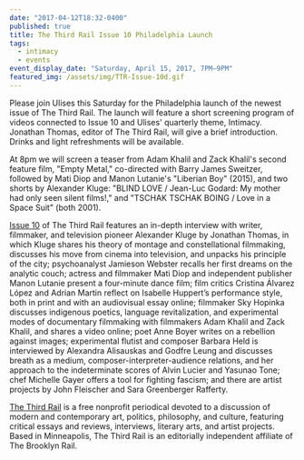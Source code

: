 ```yaml
---
date: "2017-04-12T18:32-0400"
published: true
title: The Third Rail Issue 10 Philadelphia Launch
tags:
  - intimacy
  - events
event_display_date: "Saturday, April 15, 2017, 7PM–9PM"
featured_img: /assets/img/TTR-Issue-10d.gif
---
```


Please join Ulises this Saturday for the Philadelphia launch of the newest issue of The Third Rail. The launch will feature a short screening program of videos connected to Issue 10 and Ulises' quarterly theme, Intimacy. Jonathan Thomas, editor of The Third Rail, will give a brief introduction. Drinks and light refreshments will be available.

At 8pm we will screen a teaser from Adam Khalil and Zack Khalil's second feature film, "Empty Metal," co-directed with Barry James Sweitzer, followed by Mati Diop and Manon Lutanie's "Liberian Boy" (2015), and two shorts by Alexander Kluge: "BLIND LOVE / Jean-Luc Godard: My mother had only seen silent films!," and "TSCHAK TSCHAK BOING / Love in a Space Suit" (both 2001).

[Issue 10](http://thirdrailquarterly.org/) of The Third Rail features an in-depth interview with writer, filmmaker, and television pioneer Alexander Kluge by Jonathan Thomas, in which Kluge shares his theory of montage and constellational filmmaking, discusses his move from cinema into television, and unpacks his principle of the city; psychoanalyst Jamieson Webster recalls her first dreams on the analytic couch; actress and filmmaker Mati Diop and independent publisher Manon Lutanie present a four-minute dance film; film critics Cristina Álvarez López and Adrian Martin reflect on Isabelle Huppert’s performance style, both in print and with an audiovisual essay online; filmmaker Sky Hopinka discusses indigenous poetics, language revitalization, and experimental modes of documentary filmmaking with filmmakers Adam Khalil and Zack Khalil, and shares a video online; poet Anne Boyer writes on a rebellion against images; experimental flutist and composer Barbara Held is interviewed by Alexandra Alisauskas and Godfre Leung and discusses breath as a medium, composer-interpreter-audience relations, and her approach to the indeterminate scores of Alvin Lucier and Yasunao Tone; chef Michelle Gayer offers a tool for fighting fascism; and there are artist projects by John Fleischer and Sara Greenberger Rafferty.

[The Third Rail](http://thirdrailquarterly.org/#information) is a free nonprofit periodical devoted to a discussion of modern and contemporary art, politics, philosophy, and culture, featuring critical essays and reviews, interviews, literary arts, and artist projects. Based in Minneapolis, The Third Rail is an editorially independent affiliate of The Brooklyn Rail.

